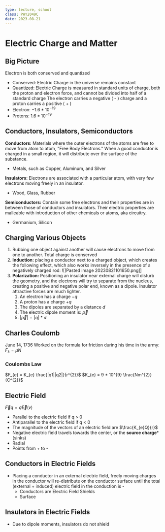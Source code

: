 ```yaml
---
type: lecture, school
class: PHY2049C
date: 2023-08-21
---
```

# Electric Charge and Matter
## Big Picture
Electron is both conserved and quantized
- Conserved: Electric Charge in the universe remains constant
- Quantized: Electric Charge is measured in standard units of charge, both the proton and electron force, and cannot be divided into half of a standard charge
The electron carries a negative ( - ) charge and a proton carries a positive ( + )
- Electron: $-1.6 * 10^{-19}$
- Protons: $1.6 * 10^{-19}$

## Conductors, Insulators, Semiconductors
**Conductors:** Materials where the outer electrons of the atoms are free to move from atom to atom, "Free Body Electrons." When a good conductor is charged in a small region, it will distribute over the surface of the substance.
- Metals, such as Copper, Aluminum, and Silver

**Insulators:** Electrons are associated with a particular atom, with very few electrons moving freely in an insulator.
- Wood, Glass, Rubber

**Semiconductors:** Contain some free electrons and their properties are in between those of conductors and insulators. Their electric properties are malleable with introduction of other chemicals or atoms, aka circuitry.
- Germanium, Silicon

## Charging Various Objects
1. Rubbing one object against another will cause electrons to move from one to another. Total charge is conserved
2. **Induction:** placing a conductor next to a charged object, which creates the following effect, which also works inversely in the presence of a negatively charged rod:
![[Pasted image 20230821101650.png]]
3. **Polarization:** Positioning an insulator near external charge will disturb the geometry, and the electrons will try to separate from the nucleus, creating a positive and negative polar end, known as a dipole. Insulator attractive forces are much lighter.
	1. An electron has a charge $-q$
	2. A proton has a charge $+q$
	3. The dipoles are separated by a distance $d$
	4. The electric dipole moment is:  $\overrightarrow{p}$
	5. $|\overrightarrow{p}| = |q| * d$

## Charles Coulomb
June 14, 1736
Worked on the formula for friction during his time in the army: 
$F_{k} = \mu N$
### Coulombs Law
$F_{e} = K_{e} \frac{|q1||q2|}{r^{2}}$
$K_{e} = 9 * 10^{9} \frac{Nm^{2}}{C^{2}}$
## Electric Field
$\overrightarrow{F}q = q \overrightarrow{E}(v)$
- Parallel to the electric field if q > 0
- Antiparallel to the electric field if q < 0
- The magnitude of the vectors of an electric field are $\frac{K_{e}Q}{r}$
- Negative electric field travels towards the center, or the **source charge*** (sinks)
- Radial
- Points from + to -
## Conductors in Electric Fields
- Placing a conductor in an external electric field, freely moving charges in the conductor will re-distribute on the conductor surface until the total (external + induced) electric field in the conduction is -
	- Conductors are Electric Field Shields
	- Surface
## Insulators in Electric Fields
- Due to dipole moments, insulators do not shield
